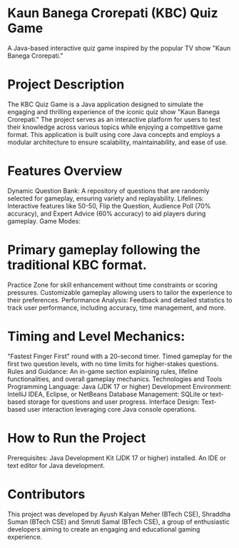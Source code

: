 # Kaun Banega Crorepati (KBC) Quiz Game
A Java-based interactive quiz game inspired by the popular TV show "Kaun Banega Crorepati."

# Project Description 
The KBC Quiz Game is a Java application designed to simulate the engaging and thrilling experience of the iconic quiz show "Kaun Banega Crorepati." The project serves as an interactive platform for users to test their knowledge across various topics while enjoying a competitive game format. This application is built using core Java concepts and employs a modular architecture to ensure scalability, maintainability, and ease of use.

# Features Overview
Dynamic Question Bank: A repository of questions that are randomly selected for gameplay, ensuring variety and replayability.
Lifelines: Interactive features like 50-50, Flip the Question, Audience Poll (70% accuracy), and Expert Advice (60% accuracy) to aid players during gameplay.
Game Modes:
# Primary gameplay following the traditional KBC format.
Practice Zone for skill enhancement without time constraints or scoring pressures.
Customizable gameplay allowing users to tailor the experience to their preferences.
Performance Analysis: Feedback and detailed statistics to track user performance, including accuracy, time management, and more.
# Timing and Level Mechanics:
"Fastest Finger First" round with a 20-second timer.
Timed gameplay for the first two question levels, with no time limits for higher-stakes questions.
Rules and Guidance: An in-game section explaining rules, lifeline functionalities, and overall gameplay mechanics.
Technologies and Tools
Programming Language: Java (JDK 17 or higher)
Development Environment: IntelliJ IDEA, Eclipse, or NetBeans
Database Management: SQLite or text-based storage for questions and user progress.
Interface Design: Text-based user interaction leveraging core Java console operations.
# How to Run the Project
Prerequisites:
Java Development Kit (JDK 17 or higher) installed.
An IDE or text editor for Java development.

# Contributors
This project was developed by Ayush Kalyan Meher (BTech CSE), Shraddha Suman (BTech CSE) and Smruti Samal (BTech CSE), a group of enthusiastic developers aiming to create an engaging and educational gaming experience.
